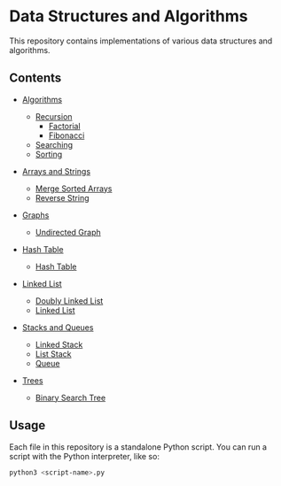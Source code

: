 # Data Structures and Algorithms

This repository contains implementations of various data structures and algorithms.

## Contents

- [Algorithms](Algorithms/)

  - [Recursion](Algorithms/Recursion/)
    - [Factorial](Algorithms/Recursion/factorial.py)
    - [Fibonacci](Algorithms/Recursion/fibonacci.py)
  - [Searching](Algorithms/Searching/)
  - [Sorting](Algorithms/Sorting/)

- [Arrays and Strings](ArraysAndStrings/)

  - [Merge Sorted Arrays](ArraysAndStrings/mergeSortedArrays.py)
  - [Reverse String](ArraysAndStrings/reverseString.py)

- [Graphs](Graphs/)

  - [Undirected Graph](Graphs/undirectedGraph.py)

- [Hash Table](HashTable/)

  - [Hash Table](HashTable/hashTable.py)

- [Linked List](LinkedList/)

  - [Doubly Linked List](LinkedList/doubleyLinkedList.py)
  - [Linked List](LinkedList/linkedList.py)

- [Stacks and Queues](StacksAndQueues/)
  - [Linked Stack](StacksAndQueues/linkedStack.py)
  - [List Stack](StacksAndQueues/listStack.py)
  - [Queue](StacksAndQueues/queue.py)
- [Trees](Trees/)
  - [Binary Search Tree](Trees/binarySearchTree.py)

## Usage

Each file in this repository is a standalone Python script. You can run a script with the Python interpreter, like so:

```sh
python3 <script-name>.py
```
